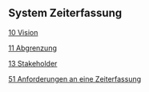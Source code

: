 
## System Zeiterfassung
[10 Vision](timeLoggingVision.md)

[11 Abgrenzung](timeLoggingScope.md)

[13 Stakeholder](timeLoggingStakeholders.md)

[51 Anforderungen an eine Zeiterfassung](timeLoggingRequirements.md)

